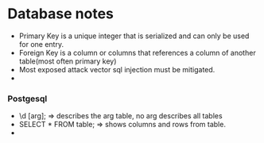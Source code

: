 # Database notes  

  * Primary Key is a unique integer that is serialized and can only be used for one entry.  
  * Foreign Key is a column or columns that references a column of another table(most often primary key)  
  * Most exposed attack vector sql injection  must be mitigated.  
  * 

### Postgesql  

  * \d [arg]; => describes the arg table, no arg describes all tables  
  * SELECT * FROM table; => shows columns and rows from table.  
  * 
